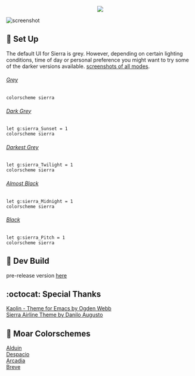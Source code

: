 <p align="center">
<img src="https://user-images.githubusercontent.com/11221489/46834583-a1ce3380-cd60-11e8-8332-43b706da567b.png"/>
</p>

![screenshot](https://user-images.githubusercontent.com/11221489/46834225-acd49400-cd5f-11e8-925f-9fa5629e1d5a.png)

:space_invader: Set Up
------
The default UI for Sierra is grey. However, depending on certain lighting conditions, time of day or personal preference you might want to try some of the darker versions available. [screenshots of all modes](https://github.com/AlessandroYorba/Sierra/issues/1).

###### [Grey](https://user-images.githubusercontent.com/11221489/33703267-42eba748-dadc-11e7-93dc-b039a1cad701.png)
```
colorscheme sierra
```

###### [Dark Grey](https://user-images.githubusercontent.com/11221489/33703312-6cc088d6-dadc-11e7-9a1f-98bf32a37204.png)
```
let g:sierra_Sunset = 1
colorscheme sierra 
```

###### [Darkest Grey](https://user-images.githubusercontent.com/11221489/33703339-86624f5e-dadc-11e7-8eea-60d2de23e2c8.png)
```
let g:sierra_Twilight = 1
colorscheme sierra 
```

###### [Almost Black](https://user-images.githubusercontent.com/11221489/33703367-a7d13bdc-dadc-11e7-9a44-1b8aa6b7779b.png)
```
let g:sierra_Midnight = 1
colorscheme sierra 
```

###### [Black](https://user-images.githubusercontent.com/11221489/33703391-bddc3080-dadc-11e7-8a55-cbb06283d2c0.png)
```
let g:sierra_Pitch = 1
colorscheme sierra 
```

:crescent_moon: Dev Build
----------------------------
pre-release version [here](https://github.com/AlessandroYorba/Sierra/tree/nightly)

:octocat: Special Thanks
-----------------
[Kaolin - Theme for Emacs by Ogden Webb](https://github.com/ogdenwebb/kaolin-theme)<br>
[Sierra Airline Theme by Danilo Augusto](https://github.com/danilo-augusto)

:octopus: Moar Colorschemes
-------
[Alduin](https://github.com/AlessandroYorba/Alduin)<br>
[Despacio](https://github.com/AlessandroYorba/Despacio)<br>
[Arcadia](https://github.com/AlessandroYorba/Arcadia)<br>
[Breve](https://github.com/AlessandroYorba/Breve)<br>
